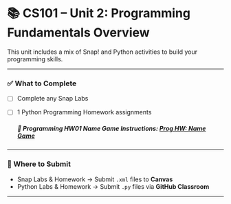 # 📚 CS101 – Unit 2: Programming Fundamentals Overview

This unit includes a mix of Snap! and Python activities to build your programming skills.

---

### ✅ What to Complete
- [ ] Complete any Snap Labs
      
- [ ] 1 Python Programming Homework assignments
     ##### 📌 Programming HW01 Name Game Instructions: [Prog HW: Name Game](ProgHW/PHW_NameGame_README.md)
---

### 📂 Where to Submit
- Snap Labs & Homework → Submit `.xml` files to **Canvas**
- Python Labs & Homework → Submit `.py` files via **GitHub Classroom**

---
